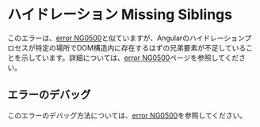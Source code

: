 # ハイドレーション Missing Siblings

このエラーは、[error NG0500](errors/NG0500)と似ていますが、Angularのハイドレーションプロセスが特定の場所でDOM構造内に存在するはずの兄弟要素が不足していることを示しています。詳細については、[error NG0500](errors/NG0500)ページを参照してください。

## エラーのデバッグ

このエラーのデバッグ方法については、[error NG0500](errors/NG0500)を参照してください。
